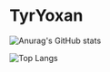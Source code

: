 # TyrYoxan
![Anurag's GitHub stats](https://github-readme-stats.vercel.app/api?username=TyrYoxan&show_icons=true&theme=tokyonight)

![Top Langs](https://github-readme-stats.vercel.app/api/top-langs/?username=TyrYoxan&size_weight=0.5&count_weight=0.5&theme=tokyonight)


<!--
**TyrYoxan/TyrYoxan** is a ✨ _special_ ✨ repository because its `README.md` (this file) appears on your GitHub profile.

Here are some ideas to get you started:

- 🔭 I’m currently working on ...
- 🌱 I’m currently learning ...
- 👯 I’m looking to collaborate on ...
- 🤔 I’m looking for help with ...
- 💬 Ask me about ...
- 📫 How to reach me: ...
- 😄 Pronouns: ...
- ⚡ Fun fact: ...
-->
